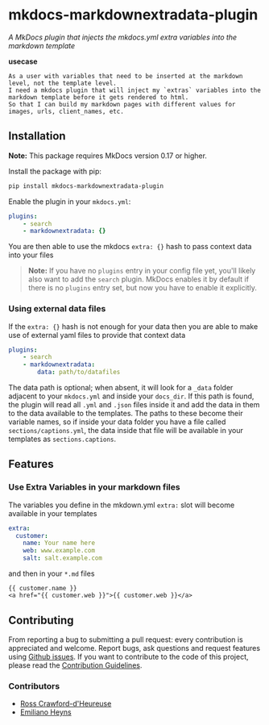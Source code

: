 # mkdocs-markdownextradata-plugin

*A MkDocs plugin that injects the mkdocs.yml extra variables into the markdown template*

**usecase**

```
As a user with variables that need to be inserted at the markdown level, not the template level.
I need a mkdocs plugin that will inject my `extras` variables into the markdown template before it gets rendered to html.
So that I can build my markdown pages with different values for images, urls, client_names, etc. 
```

## Installation

**Note:** This package requires MkDocs version 0.17 or higher. 

Install the package with pip:

```bash
pip install mkdocs-markdownextradata-plugin
```

Enable the plugin in your `mkdocs.yml`:

```yaml
plugins:
    - search
    - markdownextradata: {}
```

You are then able to use the mkdocs `extra: {}` hash to pass context data into your files

> **Note:** If you have no `plugins` entry in your config file yet, you'll likely also want to add the `search` plugin. MkDocs enables it by default if there is no `plugins` entry set, but now you have to enable it explicitly.


### Using external data files

If the `extra: {}` hash is not enough for your data then you are able to make use of external yaml files to provide that context data

```yaml
plugins:
    - search
    - markdownextradata:
        data: path/to/datafiles
```

The data path is optional; when absent, it will look for a `_data`
folder adjacent to your `mkdocs.yml` and inside your `docs_dir`.
If this path is found, the plugin will read all `.yml` and `.json`
files inside it and add the data in them to the data available to the templates.
The paths to these become their variable names, so if inside your data folder you have a file
called `sections/captions.yml`, the data inside that file will be available in your
templates as `sections.captions`.

## Features

### Use Extra Variables in your markdown files

The variables you define in the mkdown.yml `extra:` slot will become available in your templates

```yaml
extra:
  customer:
    name: Your name here
    web: www.example.com
    salt: salt.example.com
```

and then in your `*.md` files

```jinja
{{ customer.name }}
<a href="{{ customer.web }}">{{ customer.web }}</a>
```

## Contributing

From reporting a bug to submitting a pull request: every contribution is appreciated and welcome.
Report bugs, ask questions and request features using [Github issues][github-issues].
If you want to contribute to the code of this project, please read the [Contribution Guidelines][contributing].

[travis-status]: https://travis-ci.org/rosscdh/mkdocs-markdownextradata-plugin.svg?branch=master
[travis-link]: https://travis-ci.org/rosscdh/mkdocs-markdownextradata-plugin
[mkdocs-plugins]: http://www.mkdocs.org/user-guide/plugins/
[github-issues]: https://github.com/rosscdh/mkdocs-markdownextradata-plugin/issues
[contributing]: CONTRIBUTING.md

### Contributors

- [Ross Crawford-d'Heureuse](https://github.com/rosscdh)
- [Emiliano Heyns](https://github.com/retorquere)